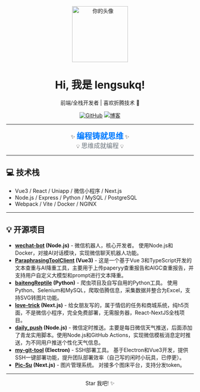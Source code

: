 <div align="center">
  <img src="https://avatars.githubusercontent.com/u/105091166?v=4" width="150" alt="你的头像">
  <h1>Hi, 我是 lengsukq!</h1>
  <p>前端/全栈开发者 | 喜欢折腾技术 🚀</p>

  <p>
    <a href="https://github.com/lengsukq"><img src="https://img.shields.io/badge/GitHub-100000?style=for-the-badge&logo=github&logoColor=white" alt="GitHub"></a> 
    <a href="https://blog.lengsu.top/"><img src="https://img.shields.io/badge/博客-red?style=for-the-badge&logo=blogger&logoColor=white" alt="博客"></a>
  </p>
</div>

---

<div align="center">
  ✨ <span style="font-size: 1.5em; font-weight: bold; color: #007bff;">编程铸就思维</span> ✨<br>
  💡 <span style="font-size: 1.2em; color: #6c757d;">思维成就编程</span> 💡
</div>

---

## 💻 技术栈

*   Vue3 / React / Uniapp / 微信小程序 / Next.js
*   Node.js / Express / Python / MySQL / PostgreSQL
*   Webpack / Vite / Docker / NGINX

---

## 💡 开源项目

*   **[wechat-bot](https://github.com/wangrongding/wechat-bot) (Node.js)** - 微信机器人，核心开发者。  使用Node.js和Docker，对接AI对话模块，实现微信聊天机器人功能。
*   **[ParaphrasingToolClient](https://github.com/lengsukq/ParaphrasingToolClient) (Vue3)** - 这是一个基于Vue 3和TypeScript开发的文本查重与AI降重工具，主要用于上传paperyy查重报告和AIGC查重报告，并支持用户自定义大模型和prompt进行文本降重。
*   **[baitengReptile](https://github.com/lengsukq/baitengReptile) (Python)** - 爬虫项目及自写自用的Python工具。 使用Python、Selenium和MySQL，爬取佰腾信息，采集数据并整合为Excel，支持SVG转图片功能。
*   **[love-trick](https://github.com/lengsukq/love-trick) (Next.js)** - 给女朋友写的，属于情侣的任务和商城系统，纯h5页面，不是微信小程序，完全免费部署，无需服务器，React-NextJS全栈项目。
*   **[daily_push](https://github.com/lengsukq/daily_push) (Node.js)** - 微信定时推送。主要是每日微信天气推送，后面添加了青龙实用脚本。使用Node.js和GitHub Actions，实现微信模板消息定时推送，为不同用户推送个性化天气信息。
*   **[my-git-tool](https://github.com/lengsukq/my-git-tool) (Electron)** - SSH部署工具。 基于Electron和Vue3开发，提供SSH一键部署功能，提升团队部署效率（自己写的闲时小玩具，已停更）。
*   **[Pic-Su](https://github.com/lengsukq/Pic-Su) (Next.js)** - 图片管理系统。 对接多个图床平台，支持分发token。

---

<div align="center">
  Star 我吧! ✨
</div>
